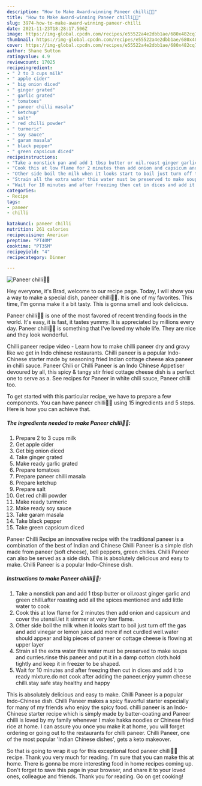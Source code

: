 ```yaml
---
description: "How to Make Award-winning Paneer chilli🌹😋"
title: "How to Make Award-winning Paneer chilli🌹😋"
slug: 3974-how-to-make-award-winning-paneer-chilli
date: 2021-11-23T18:28:17.506Z
image: https://img-global.cpcdn.com/recipes/e55522a4e2dbb1ae/680x482cq70/paneer-chilli-recipe-main-photo.jpg
thumbnail: https://img-global.cpcdn.com/recipes/e55522a4e2dbb1ae/680x482cq70/paneer-chilli-recipe-main-photo.jpg
cover: https://img-global.cpcdn.com/recipes/e55522a4e2dbb1ae/680x482cq70/paneer-chilli-recipe-main-photo.jpg
author: Shane Sutton
ratingvalue: 4.9
reviewcount: 17025
recipeingredient:
- " 2 to 3 cups milk"
- " apple cider"
- " big onion diced"
- " ginger grated"
- " garlic grated"
- " tomatoes"
- " paneer chilli masala"
- " ketchup"
- " salt"
- " red chilli powder"
- " turmeric"
- " soy sauce"
- " garam masala"
- " black pepper"
- " green capsicum diced"
recipeinstructions:
- "Take a nonstick pan and add 1 tbsp butter or oil.roast ginger garlic and green chilli.after roasting add all the spices mentioned and add little water to cook"
- "Cook this at low flame for 2 minutes then add onion and capsicum and cover the utensil.let it simmer at very low flame."
- "Other side boil the milk when it looks start to boil just turn off the gas and add vinegar or lemon juice.add more if not curdled well.water should appear and big pieces of paneer or cottage cheese is flowing at upper layer"
- "Strain all the extra water this water must be preserved to make soups and curries.rinse this paneer and put it in a damp cotton cloth.hold tightly and keep it in freezer to be shaped."
- "Wait for 10 minutes and after freezing then cut in dices and add it to ready mixture.do not cook after adding the paneer.enjoy yumm cheese chilli.stay safe stay healthy and happy"
categories:
- Recipe
tags:
- paneer
- chilli

katakunci: paneer chilli 
nutrition: 261 calories
recipecuisine: American
preptime: "PT40M"
cooktime: "PT35M"
recipeyield: "4"
recipecategory: Dinner

---
```



![Paneer chilli🌹😋](https://img-global.cpcdn.com/recipes/e55522a4e2dbb1ae/680x482cq70/paneer-chilli-recipe-main-photo.jpg)

Hey everyone, it's Brad, welcome to our recipe page. Today, I will show you a way to make a special dish, paneer chilli🌹😋. It is one of my favorites. This time, I'm gonna make it a bit tasty. This is gonna smell and look delicious.

Paneer chilli🌹😋 is one of the most favored of recent trending foods in the world. It's easy, it is fast, it tastes yummy. It is appreciated by millions every day. Paneer chilli🌹😋 is something that I've loved my whole life. They are nice and they look wonderful.

Chilli paneer recipe video - Learn how to make chilli paneer dry and gravy like we get in Indo chinese restaurants. Chilli paneer is a popular Indo-Chinese starter made by seasoning fried Indian cottage cheese aka paneer in chilli sauce. Paneer Chili or Chilli Paneer is an Indo Chinese Appetiser devoured by all, this spicy &amp; tangy stir fried cottage cheese dish is a perfect one to serve as a. See recipes for Paneer in white chili sauce, Paneer chilli too.


To get started with this particular recipe, we have to prepare a few components. You can have paneer chilli🌹😋 using 15 ingredients and 5 steps. Here is how you can achieve that.

<!--inarticleads1-->

##### The ingredients needed to make Paneer chilli🌹😋:

1. Prepare  2 to 3 cups milk
1. Get  apple cider
1. Get  big onion diced
1. Take  ginger grated
1. Make ready  garlic grated
1. Prepare  tomatoes
1. Prepare  paneer chilli masala
1. Prepare  ketchup
1. Prepare  salt
1. Get  red chilli powder
1. Make ready  turmeric
1. Make ready  soy sauce
1. Take  garam masala
1. Take  black pepper
1. Take  green capsicum diced


Paneer Chilli Recipe an innovative recipe with the traditional paneer is a combination of the best of Indian and Chinese Chilli Paneer is a simple dish made from paneer (soft cheese), bell peppers, green chilies. Chilli Paneer can also be served as a side dish. This is absolutely delicious and easy to make. Chilli Paneer is a popular Indo-Chinese dish. 

<!--inarticleads2-->

##### Instructions to make Paneer chilli🌹😋:

1. Take a nonstick pan and add 1 tbsp butter or oil.roast ginger garlic and green chilli.after roasting add all the spices mentioned and add little water to cook
1. Cook this at low flame for 2 minutes then add onion and capsicum and cover the utensil.let it simmer at very low flame.
1. Other side boil the milk when it looks start to boil just turn off the gas and add vinegar or lemon juice.add more if not curdled well.water should appear and big pieces of paneer or cottage cheese is flowing at upper layer
1. Strain all the extra water this water must be preserved to make soups and curries.rinse this paneer and put it in a damp cotton cloth.hold tightly and keep it in freezer to be shaped.
1. Wait for 10 minutes and after freezing then cut in dices and add it to ready mixture.do not cook after adding the paneer.enjoy yumm cheese chilli.stay safe stay healthy and happy


This is absolutely delicious and easy to make. Chilli Paneer is a popular Indo-Chinese dish. Chilli Paneer makes a spicy flavorful starter especially for many of my friends who enjoy the spicy food. chilli paneer is an Indo-Chinese starter recipe which is simply made by batter-coating and Paneer chilli is loved by my family whenever I make hakka noodles or Chinese fried rice at home. I can assure you once you make it at home, you will forget ordering or going out to the restaurants for chilli paneer. Chilli Paneer, one of the most popular &#39;Indian Chinese dishes&#39;, gets a keto makeover. 

So that is going to wrap it up for this exceptional food paneer chilli🌹😋 recipe. Thank you very much for reading. I'm sure that you can make this at home. There is gonna be more interesting food in home recipes coming up. Don't forget to save this page in your browser, and share it to your loved ones, colleague and friends. Thank you for reading. Go on get cooking!
